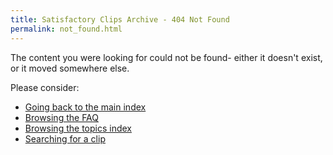 ```yaml
---
title: Satisfactory Clips Archive - 404 Not Found
permalink: not_found.html
---
```

The content you were looking for could not be found- either it doesn't exist,
	or it moved somewhere else.

Please consider:
* [Going back to the main index](/)
* [Browsing the FAQ](/FAQ)
* [Browsing the topics index](/topics)
* [Searching for a clip](/search)
